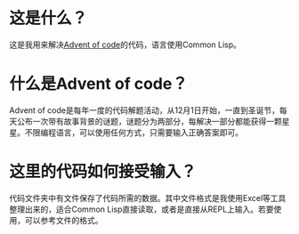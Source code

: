 # 这是什么？
这是我用来解决[Advent of code](https://adventofcode.com)的代码，语言使用Common Lisp。

# 什么是Advent of code？
Advent of code是每年一度的代码解题活动，从12月1日开始，一直到圣诞节，每天公布一次带有故事背景的谜题，谜题分为两部分，每解决一部分都能获得一颗星星。不限编程语言，可以使用任何方式，只需要输入正确答案即可。

# 这里的代码如何接受输入？
代码文件夹中有文件保存了代码所需的数据。其中文件格式是我使用Excel等工具整理出来的，适合Common Lisp直接读取，或者是直接从REPL上输入。若要使用，可以参考文件的格式。

